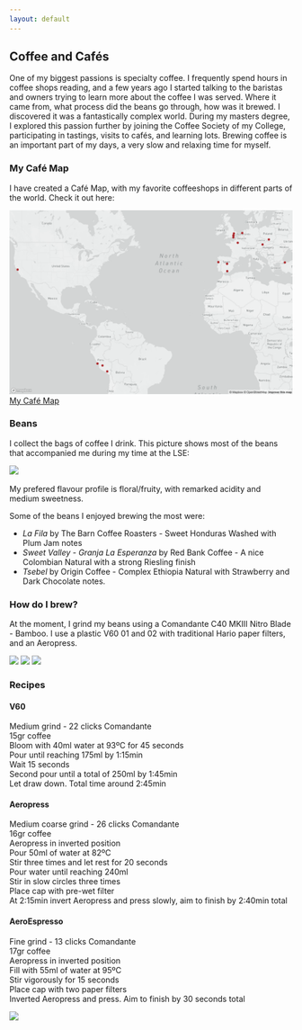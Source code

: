 ```yaml
---
layout: default
---
```


## Coffee and Cafés

One of my biggest passions is specialty coffee. I frequently spend hours in coffee shops reading, and a few years ago I started talking to the baristas and owners trying to learn more about the coffee I was served. Where it came from, what process did the beans go through, how was it brewed. I discovered it was a fantastically complex world. During my masters degree, I explored this passion further by joining the Coffee Society of my College, participating in tastings, visits to cafés, and learning lots. Brewing coffee is an important part of my days, a very slow and relaxing time for myself. 

### My Café Map

I have created a Café Map, with my favorite coffeeshops in different parts of the world. Check it out here: 

<div class = "map">
    <a href="coffeemap.html"  target="_blank">
        <img alt="CoffeeMap" src="./assets/map/map.png" class = "mapimg">
        <div class="middle">
            <div class="maptext">My Café Map</div>
        </div>
    </a>
</div>

### Beans

I collect the bags of coffee I drink. This picture shows most of the beans that accompanied me during my time at the LSE:

<img src="https://user-images.githubusercontent.com/29491896/85207709-94818e80-b322-11ea-8821-49fe15c8d446.jpeg">

My prefered flavour profile is floral/fruity, with remarked acidity and medium sweetness.

Some of the beans I enjoyed brewing the most were:  
* _La Fila_ by The Barn Coffee Roasters - Sweet Honduras Washed with Plum Jam notes  
* _Sweet Valley - Granja La Esperanza_ by Red Bank Coffee - A nice Colombian Natural with a strong Riesling finish    
* _Tsebel_ by Origin Coffee - Complex Ethiopia Natural with Strawberry and Dark Chocolate notes.

### How do I brew?

At the moment, I grind my beans using a Comandante C40 MKIII Nitro Blade - Bamboo. I use a plastic V60 01 and 02 with traditional Hario paper filters, and an Aeropress.

<img src="https://user-images.githubusercontent.com/29491896/84328473-f2bbae00-ab79-11ea-984b-7609f03980e7.jpg">
<img src="https://user-images.githubusercontent.com/29491896/84326718-88a10a00-ab75-11ea-8edd-6085b66a3c7e.jpg">
<img src="https://user-images.githubusercontent.com/29491896/84327025-3a403b00-ab76-11ea-9bc8-62cbf20a98f3.jpg">

### Recipes

#### V60

Medium grind - 22 clicks Comandante  
15gr coffee  
Bloom with 40ml water at 93ºC for 45 seconds  
Pour until reaching 175ml by 1:15min  
Wait 15 seconds  
Second pour until a total of 250ml by 1:45min  
Let draw down. Total time around 2:45min

#### Aeropress

Medium coarse grind - 26 clicks Comandante  
16gr coffee  
Aeropress in inverted position  
Pour 50ml of water at 82ºC  
Stir three times and let rest for 20 seconds  
Pour water until reaching 240ml  
Stir in slow circles three times  
Place cap with pre-wet filter  
At 2:15min invert Aeropress and press slowly, aim to finish by 2:40min total  

#### AeroEspresso

Fine grind - 13 clicks Comandante  
17gr coffee  
Aeropress in inverted position  
Fill with 55ml of water at 95ºC  
Stir vigorously for 15 seconds  
Place cap with two paper filters  
Inverted Aeropress and press. Aim to finish by 30 seconds total 

<img src="https://user-images.githubusercontent.com/29491896/84327022-39a7a480-ab76-11ea-8f87-d21ba5ba88ee.jpg">
